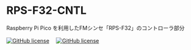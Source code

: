 # RPS-F32-CNTL
Raspberry Pi Pico を利用したFMシンセ「RPS-F32」のコントローラ部分  

[![GitHub license](https://img.shields.io/badge/RPS--F32-SYNTH-steelblue)](https://github.com/Saisana299/RPS-F32-SYNTH)　
[![GitHub license](https://img.shields.io/badge/RPS--F32-DISP-indianred)](https://github.com/Saisana299/RPS-F32-DISP)